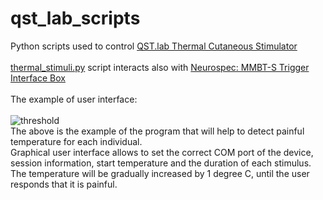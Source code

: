 # qst_lab_scripts
Python scripts used to control [QST.lab Thermal Cutaneous Stimulator](https://www.qst-lab.eu/)<br><br>
[thermal_stimuli.py](https://github.com/ilo21/qst_lab_scripts/blob/main/src/thermal_stimuli.py) script interacts also with [Neurospec: MMBT-S Trigger Interface Box](https://shop.neurospec.com/mmbt-s-trigger-interface-box)<br><br>
The example of user interface:<br><br>
![threshold](https://github.com/ilo21/qst_lab_scripts/assets/87764674/6f1ce9ec-f0ea-4181-9be8-7e9db824644e)
<br>
The above is the example of the program that will help to detect painful temperature for each individual.<br>
Graphical user interface allows to set the correct COM port of the device, session information, start temperature and the duration of each stimulus.<br>
The temperature will be gradually increased by 1 degree C, until the user responds that it is painful.



